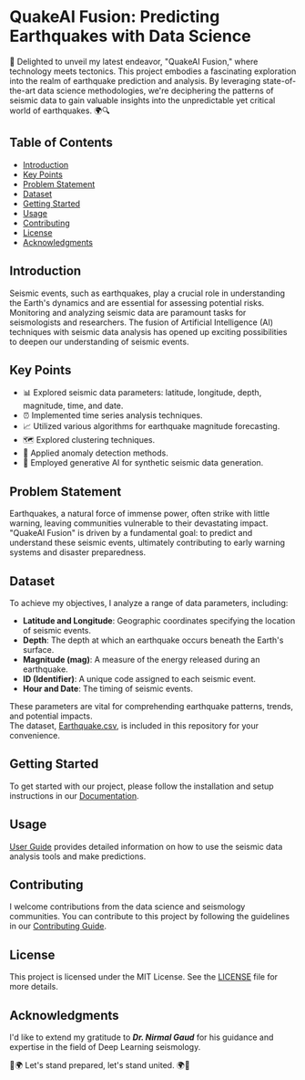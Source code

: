 # QuakeAI Fusion: Predicting Earthquakes with Data Science

🌟 Delighted to unveil my latest endeavor, "QuakeAI Fusion," where technology meets tectonics. This project embodies a fascinating exploration into the realm of earthquake prediction and analysis. By leveraging state-of-the-art data science methodologies, we're deciphering the patterns of seismic data to gain valuable insights into the unpredictable yet critical world of earthquakes. 🌍🔍

## Table of Contents

- [Introduction](#introduction)
- [Key Points](#key-points)
- [Problem Statement](#problem-statement)
- [Dataset](#dataset)
- [Getting Started](#getting-started)
- [Usage](#usage)
- [Contributing](#contributing)
- [License](#license)
- [Acknowledgments](#acknowledgments)

## Introduction

Seismic events, such as earthquakes, play a crucial role in understanding the Earth's dynamics and are essential for assessing potential risks. Monitoring and analyzing seismic data are paramount tasks for seismologists and researchers. The fusion of Artificial Intelligence (AI) techniques with seismic data analysis has opened up exciting possibilities to deepen our understanding of seismic events.

## Key Points

- 📊 Explored seismic data parameters: latitude, longitude, depth, magnitude, time, and date.
- ⏰ Implemented time series analysis techniques.
- 📈 Utilized various algorithms for earthquake magnitude forecasting.
- 🗺️ Explored clustering techniques.
- 🚨 Applied anomaly detection methods.
- 🧪 Employed generative AI for synthetic seismic data generation.

## Problem Statement

Earthquakes, a natural force of immense power, often strike with little warning, leaving communities vulnerable to their devastating impact. "QuakeAI Fusion" is driven by a fundamental goal: to predict and understand these seismic events, ultimately contributing to early warning systems and disaster preparedness.

## Dataset

To achieve my objectives, I analyze a range of data parameters, including:

- **Latitude and Longitude**: Geographic coordinates specifying the location of seismic events.
- **Depth**: The depth at which an earthquake occurs beneath the Earth's surface.
- **Magnitude (mag)**: A measure of the energy released during an earthquake.
- **ID (Identifier)**: A unique code assigned to each seismic event.
- **Hour and Date**: The timing of seismic events.

These parameters are vital for comprehending earthquake patterns, trends, and potential impacts.  
The dataset, [Earthquake.csv](dataset.csv), is included in this repository for your convenience.

## Getting Started

To get started with our project, please follow the installation and setup instructions in our [Documentation](/docs).

## Usage

[User Guide](/docs/user-guide.md) provides detailed information on how to use the seismic data analysis tools and make predictions.

## Contributing

I welcome contributions from the data science and seismology communities. You can contribute to this project by following the guidelines in our [Contributing Guide](/CONTRIBUTING.md).


## License

This project is licensed under the MIT License. See the [LICENSE](/LICENSE) file for more details.

## Acknowledgments

I'd like to extend my gratitude to **_Dr. Nirmal Gaud_** for his guidance and expertise in the field of Deep Learning seismology.

🌟🌍 Let's stand prepared, let's stand united. 🌍🌟
